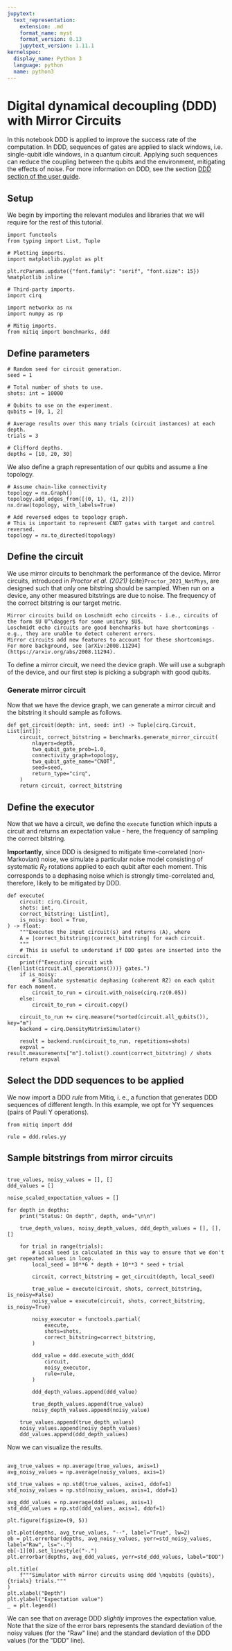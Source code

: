 ```yaml
---
jupytext:
  text_representation:
    extension: .md
    format_name: myst
    format_version: 0.13
    jupytext_version: 1.11.1
kernelspec:
  display_name: Python 3
  language: python
  name: python3
---
```


# Digital dynamical decoupling (DDD) with Mirror Circuits

In this notebook DDD is applied to improve the success rate of the computation.
In DDD, sequences of gates are applied to slack windows, i.e. single-qubit idle windows, in a quantum circuit.
Applying such sequences can reduce the coupling between the qubits and the environment, mitigating the effects of noise.
For more information on DDD, see the section [DDD section of the user guide](../guide/ddd.md).

## Setup

We begin by importing the relevant modules and libraries that we will require
for the rest of this tutorial.

```{code-cell} ipython3
import functools
from typing import List, Tuple

# Plotting imports.
import matplotlib.pyplot as plt

plt.rcParams.update({"font.family": "serif", "font.size": 15})
%matplotlib inline

# Third-party imports.
import cirq

import networkx as nx
import numpy as np

# Mitiq imports.
from mitiq import benchmarks, ddd
```

## Define parameters

```{code-cell} ipython3
# Random seed for circuit generation.
seed = 1

# Total number of shots to use.
shots: int = 10000

# Qubits to use on the experiment.
qubits = [0, 1, 2]

# Average results over this many trials (circuit instances) at each depth.
trials = 3

# Clifford depths.
depths = [10, 20, 30]
```

We also define a graph representation of our qubits and assume a line topology.

```{code-cell} ipython3
# Assume chain-like connectivity
topology = nx.Graph()
topology.add_edges_from([(0, 1), (1, 2)])
nx.draw(topology, with_labels=True)

# Add reversed edges to topology graph.
# This is important to represent CNOT gates with target and control reversed.
topology = nx.to_directed(topology)
```

## Define the circuit

We use mirror circuits to benchmark the performance of the device.
Mirror circuits, introduced in *Proctor et al. (2021)* {cite}`Proctor_2021_NatPhys`, are designed such that only one bitstring
should be sampled.
When run on a device, any other measured bitstrings are due to noise.
The frequency of the correct bitstring is our target metric.

```{note}
Mirror circuits build on Loschmidt echo circuits - i.e., circuits of the form $U U^\dagger$ for some unitary $U$.
Loschmidt echo circuits are good benchmarks but have shortcomings - e.g., they are unable to detect coherent errors.
Mirror circuits add new features to account for these shortcomings. 
For more background, see [arXiv:2008.11294](https://arxiv.org/abs/2008.11294).
```

To define a mirror circuit, we need the device graph.
We will use a subgraph of the device, and our first step is picking a subgraph with good qubits.

### Generate mirror circuit

Now that we have the device graph, we can generate a mirror circuit and the bitstring it should sample as follows.

```{code-cell} ipython3
def get_circuit(depth: int, seed: int) -> Tuple[cirq.Circuit, List[int]]:
    circuit, correct_bitstring = benchmarks.generate_mirror_circuit(
        nlayers=depth,
        two_qubit_gate_prob=1.0,
        connectivity_graph=topology,
        two_qubit_gate_name="CNOT",
        seed=seed,
        return_type="cirq",
    )
    return circuit, correct_bitstring
```

## Define the executor

Now that we have a circuit, we define the `execute` function which inputs a circuit and returns an expectation value - here, the
frequency of sampling the correct bitstring.

**Importantly**, since DDD is designed to mitigate time-correlated (non-Markovian) noise, we simulate a particular noise model consisting of
systematic $R_Z$ rotations applied to each qubit after each moment.
This corresponds to a dephasing noise which is strongly time-correlated and, therefore, likely to be mitigated by DDD.

```{code-cell} ipython3
def execute(
    circuit: cirq.Circuit,
    shots: int,
    correct_bitstring: List[int],
    is_noisy: bool = True,
) -> float:
    """Executes the input circuit(s) and returns ⟨A⟩, where
    A = |correct_bitstring⟩⟨correct_bitstring| for each circuit.
    """
    # This is useful to understand if DDD gates are inserted into the circuit.
    print(f"Executing circuit with {len(list(circuit.all_operations()))} gates.")
    if is_noisy:
        # Simulate systematic dephasing (coherent RZ) on each qubit for each moment.
        circuit_to_run = circuit.with_noise(cirq.rz(0.05))
    else:
        circuit_to_run = circuit.copy()

    circuit_to_run += cirq.measure(*sorted(circuit.all_qubits()), key="m")
    backend = cirq.DensityMatrixSimulator()

    result = backend.run(circuit_to_run, repetitions=shots)
    expval = result.measurements["m"].tolist().count(correct_bitstring) / shots
    return expval
```

## Select the DDD sequences to be applied

We now import a DDD *rule* from Mitiq, i. e., a function that generates DDD sequences of different length.
In this example, we opt for YY sequences (pairs of Pauli Y operations).

```{code-cell} ipython3
from mitiq import ddd

rule = ddd.rules.yy
```

## Sample bitstrings from mirror circuits

```{code-cell} ipython3

true_values, noisy_values = [], []
ddd_values = []

noise_scaled_expectation_values = []

for depth in depths:
    print("Status: On depth", depth, end="\n\n")

    true_depth_values, noisy_depth_values, ddd_depth_values = [], [], []

    for trial in range(trials):
        # Local seed is calculated in this way to ensure that we don't get repeated values in loop.
        local_seed = 10**6 * depth + 10**3 * seed + trial

        circuit, correct_bitstring = get_circuit(depth, local_seed)

        true_value = execute(circuit, shots, correct_bitstring, is_noisy=False)
        noisy_value = execute(circuit, shots, correct_bitstring, is_noisy=True)

        noisy_executor = functools.partial(
            execute,
            shots=shots,
            correct_bitstring=correct_bitstring,
        )

        ddd_value = ddd.execute_with_ddd(
            circuit,
            noisy_executor,
            rule=rule,
        )

        ddd_depth_values.append(ddd_value)

        true_depth_values.append(true_value)
        noisy_depth_values.append(noisy_value)

    true_values.append(true_depth_values)
    noisy_values.append(noisy_depth_values)
    ddd_values.append(ddd_depth_values)
```

Now we can visualize the results.

```{code-cell} ipython3

avg_true_values = np.average(true_values, axis=1)
avg_noisy_values = np.average(noisy_values, axis=1)

std_true_values = np.std(true_values, axis=1, ddof=1)
std_noisy_values = np.std(noisy_values, axis=1, ddof=1)

avg_ddd_values = np.average(ddd_values, axis=1)
std_ddd_values = np.std(ddd_values, axis=1, ddof=1)

plt.figure(figsize=(9, 5))

plt.plot(depths, avg_true_values, "--", label="True", lw=2)
eb = plt.errorbar(depths, avg_noisy_values, yerr=std_noisy_values, label="Raw", ls="-.")
eb[-1][0].set_linestyle("-.")
plt.errorbar(depths, avg_ddd_values, yerr=std_ddd_values, label="DDD")

plt.title(
    f"""Simulator with mirror circuits using ddd \nqubits {qubits}, {trials} trials."""
)
plt.xlabel("Depth")
plt.ylabel("Expectation value")
_ = plt.legend()
```

We can see that on average DDD *slightly* improves the expectation value.
Note that the size of the error bars represents the standard deviation of the noisy values (for the "Raw" line) and the standard
deviation of the DDD values (for the "DDD" line).
